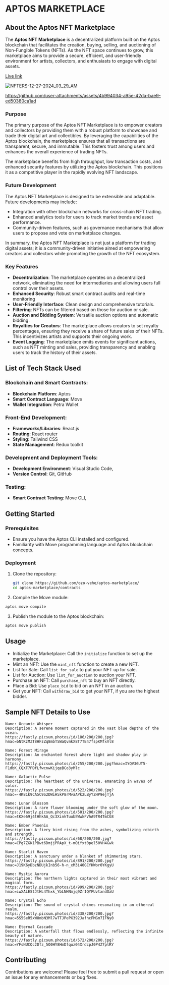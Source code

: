 # APTOS MARKETPLACE
## About the Aptos NFT Marketplace

The **Aptos NFT Marketplace** is a decentralized platform built on the Aptos blockchain that facilitates the creation, buying, selling, and auctioning of Non-Fungible Tokens (NFTs). As the NFT space continues to grow, this marketplace aims to provide a secure, efficient, and user-friendly environment for artists, collectors, and enthusiasts to engage with digital assets.

[Live link](https://aptos-marketplace-sigma.vercel.app/)

![NFTERS-12-27-2024_03_29_AM](https://github.com/user-attachments/assets/5e7e07dc-0231-4055-9d05-d9359be3c1f3)


https://github.com/user-attachments/assets/4b994034-a95e-42da-bae9-ed50380ca1ad




### Purpose

The primary purpose of the Aptos NFT Marketplace is to empower creators and collectors by providing them with a robust platform to showcase and trade their digital art and collectibles. By leveraging the capabilities of the Aptos blockchain, the marketplace ensures that all transactions are transparent, secure, and immutable. This fosters trust among users and enhances the overall experience of trading NFTs.

The marketplace benefits from high throughput, low transaction costs, and enhanced security features by utilizing the Aptos blockchain. This positions it as a competitive player in the rapidly evolving NFT landscape.

### Future Development

The Aptos NFT Marketplace is designed to be extensible and adaptable. Future developments may include:
- Integration with other blockchain networks for cross-chain NFT trading.
- Enhanced analytics tools for users to track market trends and asset performance.
- Community-driven features, such as governance mechanisms that allow users to propose and vote on marketplace changes.

In summary, the Aptos NFT Marketplace is not just a platform for trading digital assets; it is a community-driven initiative aimed at empowering creators and collectors while promoting the growth of the NFT ecosystem.

### Key Features
- **Decentralization**: The marketplace operates on a decentralized network, eliminating the need for intermediaries and allowing users full control over their assets.
- **Enhanced Security**: Robust smart contract audits and real-time monitoring
- **User-Friendly Interface**: Clean design and comprehensive tutorials.
- **Filtering**: NFTs can be filtered based on those for auction or sale.
- **Auction and Bidding System**: Versatile auction options and automatic bidding.
- **Royalties for Creators**: The marketplace allows creators to set royalty percentages, ensuring they receive a share of future sales of their NFTs. This incentivizes artists and supports their ongoing work.
- **Event Logging**: The marketplace emits events for significant actions, such as NFT minting and sales, providing transparency and enabling users to track the history of their assets.


## List of Tech Stack Used
### Blockchain and Smart Contracts:
- **Blockchain Platform**: Aptos
- **Smart Contract Language**: Move
- **Wallet Integration**: Petra Wallet

### Front-End Development:
- **Frameworks/Libraries**: React.js
- **Routing**: React router
- **Styling**: Tailwind CSS
- **State Management**: Redux toolkit

### Development and Deployment Tools:
- **Development Environment**: Visual Studio Code,
- **Version Control**: Git, GitHub

### Testing:
- **Smart Contract Testing**: Move CLI,


## Getting Started

### Prerequisites
- Ensure you have the Aptos CLI installed and configured.
- Familiarity with Move programming language and Aptos blockchain concepts.

### Deployment
1. Clone the repository:
   ```bash
   git clone https://github.com/ozo-vehe/aptos-marketplace/
   cd aptos-marketplace/contracts
   ```
   
2. Compile the Move module:
  ```bash
  aptos move compile
  ```
3. Publish the module to the Aptos blockchain:
  ```bash
  aptos move publish
  ```
## Usage
- Initialize the Marketplace: Call the `initialize` function to set up the marketplace.
- Mint an NFT: Use the `mint_nft` function to create a new NFT.
- List for Sale: Call `list_for_sale` to put your NFT up for sale.
- List for Auction: Use `list_for_auction` to auction your NFT.
- Purchase an NFT: Call `purchase_nft` to buy an NFT directly.
- Place a Bid: Use `place_bid` to bid on an NFT in an auction.
- Get your NFT: Call `withdraw_bid` to get your NFT, if you are the highest bidder.

## Sample NFT Details to Use
```text
Name: Oceanic Whisper 
Description: A serene moment captured in the vast blue depths of the ocean. 
https://fastly.picsum.photos/id/186/200/200.jpg?hmac=bNtKzMZT8HFzZq8mbTSWaQvmkX8T7TE47fspKMfxVl8 
 
Name: Forest Mirage 
Description: An enchanted forest where light and shadow play in harmony. 
https://fastly.picsum.photos/id/255/200/200.jpg?hmac=IYQV36UT5-F1dbK_CQXF7PDfLfwcnwKijqeBCo3yMlc 
 
Name: Galactic Pulse 
Description: The heartbeat of the universe, emanating in waves of color. 
https://fastly.picsum.photos/id/522/200/200.jpg?hmac=-4K81k9CA5C9S2DWiH5kP8rMvaAPk2LByYZHP9ejTjA 
 
Name: Lunar Blossom 
Description: A rare flower blooming under the soft glow of the moon. 
https://fastly.picsum.photos/id/501/200/200.jpg?hmac=tKXe69j4tHhkAA_Qc3XinkTuubEWwkFVhA9TR4TmCG8 
 
Name: Ember Phoenix 
Description: A fiery bird rising from the ashes, symbolizing rebirth and strength. 
https://fastly.picsum.photos/id/68/200/200.jpg?hmac=CPg7ZGK1PBwt6DmjjPRApX_t-mOiYxt0pel50VH4Gwk 
 
Name: Starlit Haven 
Description: A sanctuary under a blanket of shimmering stars. 
https://fastly.picsum.photos/id/891/200/200.jpg?hmac=J19K6yDbzNDUjkInb56-h-n_xM3i40GCfHWor0YKgyU 
 
Name: Mystic Aurora 
Description: The northern lights captured in their most vibrant and magical form. 
https://fastly.picsum.photos/id/999/200/200.jpg?hmac=iwXALEStJtHL4Thxk_YbLNHNmjq9ZrIQYFUvtxndOaU 
 
Name: Crystal Echo 
Description: The sound of crystal chimes resonating in an ethereal realm. 
https://fastly.picsum.photos/id/338/200/200.jpg?hmac=5S5SeR5xW8mbN3Ml7wTTJPePX392JafhcFMGm7IFNy0 
 
Name: Eternal Cascade 
Description: A waterfall that flows endlessly, reflecting the infinite beauty of nature. 
https://fastly.picsum.photos/id/572/200/200.jpg?hmac=YFsNUCQc2Dfz_5O0HY8HmDfquz04XrdcpJ0P4Z7plRY
```

## Contributing
Contributions are welcome! Please feel free to submit a pull request or open an issue for any enhancements or bug fixes.
